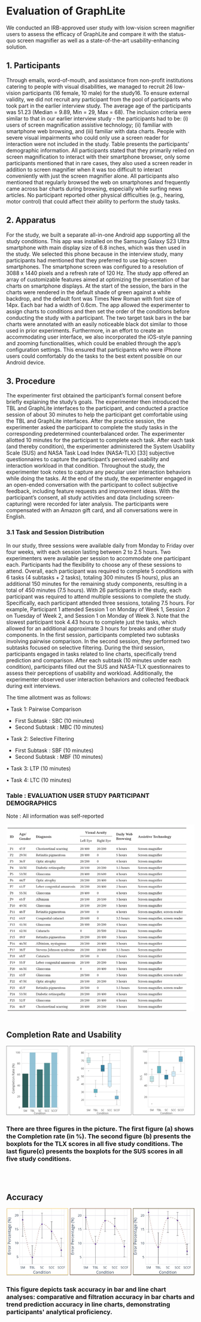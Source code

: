 # Evaluation of GraphLite

We conducted an IRB-approved user study with low-vision screen magnifier users to assess the efficacy of GraphLite and compare it with the status-quo screen magnifier as well as a state-of-the-art usability-enhancing solution.

## 1. Participants

Through emails, word-of-mouth, and assistance from non-profit institutions catering to people with visual disabilities, we managed to recruit 26 low-vision participants (16 female, 10 male) for the study16. To ensure external validity, we did not recruit any participant from the pool of participants who took part in the earlier interview study. The average age of the participants was 51.23 (Median = 9.89, Min = 29, Max = 68). The inclusion criteria were similar to that in our earlier interview study  - the participants had to be: (i) users of screen magnification assistive technology; (ii) familiar with smartphone web browsing, and (iii) familiar with data charts. People with severe visual impairments who could only use a screen reader for interaction were not included in the study. Table presents the participants’ demographic information. All participants stated that they primarily relied on screen magnification to interact with their smartphone browser, only some participants mentioned that in rare cases, they also used a screen reader in addition to screen magnifier when it was too difficult to interact conveniently with just the screen magnifier alone. All participants also mentioned that regularly browsed the web on smartphones and frequently came across bar charts during browsing, especially while surfing news articles. No participant reported other physical difficulties (e.g.,
hearing, motor control) that could affect their ability to perform the study tasks.

## 2. Apparatus

For the study, we built a separate all-in-one Android app supporting all the study conditions. This app was installed on the Samsung Galaxy S23 Ultra smartphone with main display size of 6.8 inches, which was then used in the study. We selected this phone because in the interview study, many participants had mentioned that they preferred to use big-screen smartphones. The smartphone screen was configured to a resolution of 3088 x 1440 pixels and a refresh rate of 120 Hz. The study app offered an array of customizable features aimed at optimizing the presentation of bar charts on smartphone displays. At the start of the session, the bars in the charts were rendered in the default shade of green against a white backdrop, and the default font was Times New Roman with font size of 14px. Each bar had a width of 0.6cm. The app allowed the experimenter to assign charts to conditions and then set the order of the conditions before conducting the study with a participant. The two target task bars in the bar charts were annotated with an easily noticeable black dot similar to those used in prior experiments. Furthermore, in an effort to create an accommodating user interface, we also incorporated the iOS-style panning and zooming functionalities, which could be enabled through the app’s configuration settings. This ensured that participants who were iPhone users could comfortably do the tasks to the best extent possible on our Android device.

## 3. Procedure

The experimenter first obtained the participant’s formal consent before briefly explaining the study’s goals. The experimenter then introduced the TBL and GraphLite interfaces to the participant, and conducted a practice session of about 30 minutes to help the participant get comfortable using the TBL and GraphLite interfaces. After the practice session, the experimenter asked the participant to complete the study tasks in the corresponding predetermined counterbalanced order. The experimenter allotted 10 minutes for the participant to complete each task. After each task (and thereby condition), the experimenter administered the System Usability Scale (SUS) and NASA Task Load Index (NASA-TLX) [33] subjective questionnaires to capture the participant’s perceived usability and interaction workload in that condition. Throughout the study, the experimenter took notes to capture any peculiar user interaction behaviors while doing the tasks. At the end of the study, the experimenter engaged in an open-ended conversation with the participant to collect subjective feedback, including feature requests and improvement ideas. With the participant’s consent, all study activities and data (including screen-capturing) were recorded for later analysis. The participants  were compensated with an Amazon gift card, and all conversations were in English.

### 3.1 Task and Session Distribution

In our study, three sessions were available daily from Monday to Friday over four weeks, with each session lasting between 2 to 2.5 hours. Two experimenters were available per session to accommodate one participant each. Participants had the flexibility to choose any of these sessions to attend. Overall, each participant was required to complete 5 conditions with 6 tasks (4 subtasks + 2 tasks), totaling 300 minutes (5 hours), plus an additional 150 minutes for the remaining study components, resulting in a total of 450 minutes (7.5 hours). With 26 participants in the study, each participant was required to attend multiple sessions to complete the study. Specifically, each participant attended three sessions, totaling 7.5 hours. For example, Participant 1 attended Session 1 on Monday of Week 1, Session 2 on Tuesday of Week 2, and Session 1 on Monday of Week 3. Note that the slowest participant took 4.43 hours to complete just the tasks, which allowed for an additional approximate 3 hours for breaks and other study components. In the first session, participants completed two subtasks involving pairwise comparison. In the second session, they performed two subtasks focused on selective filtering. During the third session, participants engaged in tasks related to line charts, specifically trend prediction and comparison. After each subtask (10 minutes under each condition), participants filled out the SUS and NASA-TLX questionnaires to assess their perceptions of usability and workload. Additionally, the experimenter observed user interaction behaviors and collected feedback during exit interviews.

The time allotment was as follows:

•⁠  ⁠Task 1: Pairwise Comparison 
  - First Subtask : SBC (10 minutes)
  - Second Subtask : MBC (10 minutes)

•⁠  ⁠Task 2: Selective Filtering 
  - First Subtask : SBF (10 minutes)
  - Second Subtask : MBF (10 minutes)
  
•⁠  ⁠Task 3: LTP (10 minutes)

•⁠  ⁠Task 4: LTC (10 minutes)




### Table : EVALUATION USER STUDY PARTICIPANT DEMOGRAPHICS

Note : All information was self-reported

![Alt text](Evaluation_Study.png)
</br>
</br>

## Completion Rate and Usability 
![Alt text](../../Images/Completion.jpeg)
### There are three figures in the picture. The first figure (a) shows the Completion rate (in \%). The second figure (b) presents the boxplots for the TLX scores in all five study conditions. The last figure(c) presents the boxplots for the SUS scores in all five study conditions.

</br>
</br> 

## Accuracy
![Alt text](../../Images/Error.jpeg)
### This figure depicts task accuracy in bar and line chart analyses: comparative and filtration accuracy in bar charts and trend prediction accuracy in line charts, demonstrating participants' analytical proficiency.

